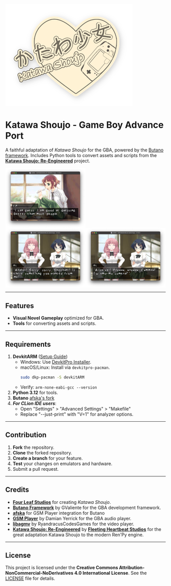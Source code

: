 ![Katawa Shoujo - Game Boy Advance Port](site/logo-github-nobg.png)

# Katawa Shoujo - Game Boy Advance Port

A faithful adaptation of *Katawa Shoujo* for the GBA, powered by the [Butano framework](https://github.com/GValiente/butano). Includes Python tools to convert assets and scripts from the **[Katawa Shoujo: Re-Engineered](https://github.com/fleetingheart/ksre)** project.

<div style="display: flex; justify-content: flex-start;">
    <img src="site/agb-ks-screenshot-1.png" alt="Katawa Shoujo - Game Boy Advance Port (event screenshot)" style="width: 50%;">
</div>
<div style="display: flex; justify-content: flex-start;">
    <img src="site/agb-ks-screenshot-2-en.png" alt="Katawa Shoujo - Game Boy Advance Port (dialog screenshot - en)" style="width: 50%;">
    <img src="site/agb-ks-screenshot-2-ru.png" alt="Katawa Shoujo - Game Boy Advance Port (dialog screenshot - ru)" style="width: 50%;">
</div>

---

## Features

- **Visual Novel Gameplay** optimized for GBA.
- **Tools** for converting assets and scripts.

---

## Requirements

1. **DevkitARM** ([Setup Guide](https://devkitpro.org/wiki/Getting_Started))
   - Windows: Use [DevkitPro Installer](https://github.com/devkitPro/installer/releases/latest).
   - macOS/Linux: Install via `devkitpro-pacman`.
     ```bash
     sudo dkp-pacman -S devkitARM
     ```
   - Verify: `arm-none-eabi-gcc --version`
2. **Python 3.12** for tools.
3. **Butano** [afska's fork](https://github.com/afska/butano)
4. ***For CLion IDE users***:
   - Open "Settings" > "Advanced Settings" > "Makefile"
   - Replace "--just-print" with "V=1" for analyzer options.

---

## Contribution

1. **Fork** the repository.
2. **Clone** the forked repository.
3. **Create a branch** for your feature.
4. **Test** your changes on emulators and hardware.
5. Submit a pull request.

---

## Credits

- **[Four Leaf Studios](https://www.katawa-shoujo.com)** for creating *Katawa Shoujo*.
- **[Butano Framework](https://github.com/GValiente/butano)** by GValiente for the GBA development framework.
- **[afska](https://github.com/afska)** for GSM Player integration for Butano
- **[GSM Player](https://github.com/pinobatch/gsmplayer-gba)** by Damian Yerrick for the GBA audio player.
- **[libagmv](https://github.com/RyandracusCodesGames/libagmv)** by RyandracusCodesGames for the video player.
- **[Katawa Shoujo: Re-Engineered](https://codeberg.org/fhs/katawa-shoujo-re-engineered)** by **[Fleeting Heartbeat Studios](https://www.fhs.sh/)** for the great adaptation Katawa Shoujo to the modern Ren'Py engine.

---

## License

This project is licensed under the **Creative Commons Attribution-NonCommercial-NoDerivatives 4.0 International License**. See the [LICENSE](LICENSE.md) file for details.

